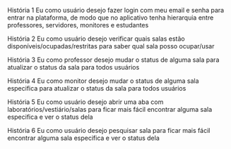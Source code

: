 História 1
Eu como usuário
desejo fazer login com meu email e senha
para entrar na plataforma, de modo que no aplicativo tenha hierarquia entre professores, servidores, monitores e estudantes

História 2
Eu como usuário
desejo	verificar quais salas estão disponíveis/ocupadas/restritas
para saber qual sala posso ocupar/usar

História 3
Eu como professor
desejo mudar o status de alguma sala
para atualizar o status da sala para todos usuários

História 4
Eu como monitor
desejo	mudar o status de alguma sala especifica
para atualizar o status da sala para todos usuários

História 5
Eu como usuário
desejo	abrir uma aba com laboratórios/vestiário/salas
para ficar mais fácil encontrar alguma sala especifica e ver o status dela

História 6
Eu como usuário
desejo	pesquisar sala
para ficar mais fácil encontrar alguma sala especifica e ver o status dela
